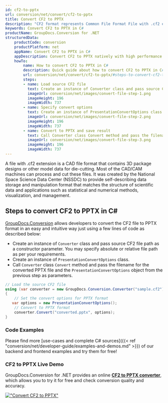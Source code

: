 ```yaml
---
id: cf2-to-pptx
url: conversion/net/convert/cf2-to-pptx
title: Convert CF2 to PPTX
description: "CF2 format represents Common File Format File with .cf2 extension. Learn how to convert CF2 to PPTX file programmatically in C# language using GroupDocs.Conversion for .NET library."
keywords: Convert CF2 to PPTX in C#
productName: GroupDocs.Conversion for .NET
structuredData:
    productCode: conversion
    productPlatform: net
    appName: Convert CF2 to PPTX in C#
    appDescription: Convert CF2 to PPTX natively with high performance using C# language and server side GroupDocs.Conversion for .NET APIs, without the use of any software like Microsoft or Open Office.
    howTo:
        name: How to convert CF2 to PPTX in C# 
        description: Quick guide about how to convert CF2 to PPTX in C# with high performance and accuracy.
        url: conversion/net/convert/cf2-to-pptx/#steps-to-convert-cf2-to-pptx-in-c
        steps:
        - name: Load source CF2 file 
          text: Create an instance of Converter class and pass source CF2 file path as a constructor parameter. You may specify absolute or relative file path as per your requirements. 
          imageUrl: conversion/net/images/convert-file-step-1.png
          imageHeight: 196
          imageWidth: 737
        - name: Specify convert options 
          text: Create an instance of PresentationConvertOptions class.
          imageUrl: conversion/net/images/convert-file-step-2.png
          imageHeight: 196
          imageWidth: 737
        - name: Convert to PPTX and save result 
          text: Call Converter class Convert method and pass the filename for the converted HTML file and the PresentationConvertOptions object from the previous step as parameters.
          imageUrl: conversion/net/images/convert-file-step-3.png
          imageHeight: 196
          imageWidth: 737
---
```


A file with .cf2 extension is a CAD file format that contains 3D package designs or other model data for die-cutting. Most of the CAD/CAM machines can process and cut these files. It was created by the National Space Science Data Center (NSSDC) to provide self-describing data storage and manipulation format that matches the structure of scientific data and applications such as statistical and numerical methods, visualization, and management. 

## Steps to convert CF2 to PPTX in C#

[GroupDocs.Conversion](https://products.groupdocs.com/conversion/net) allows developers to convert the CF2 file to PPTX format in an easy and intuitive way just using a few lines of code as described below:

* Create an instance of `Converter` class and pass source CF2 file path as a constructor parameter. You may specify absolute or relative file path as per your requirements. 
* Create an instance of `PresentationConvertOptions` class.
* Call `Converter` class `Convert` method and pass the filename for the converted PPTX file and the `PresentationConvertOptions` object from the previous step as parameters.

```csharp
// Load the source CF2 file
using (var converter = new GroupDocs.Conversion.Converter("sample.cf2"))
{
    // Set the convert options for PPTX format
   var options = new PresentationConvertOptions();
    // Convert to PPTX format
    converter.Convert("converted.pptx", options);
}
```

### Code Examples

Please find more [use-cases and complete C# sources]({{< ref "conversion/net/developer-guide/examples-and-demos.md" >}}) of our backend and frontend examples and try them for free!

### CF2 to PPTX Live Demo

GroupDocs.Conversion for .NET provides an online [**CF2 to PPTX converter**](https://products.groupdocs.app/conversion/cf2-to-pptx), which allows you to try it for free and check conversion quality and accuracy.

[!["Convert CF2 to PPTX"](conversion/net/images/convert-to-pptx/convert-cf2-to-pptx.png)](https://products.groupdocs.app/conversion/cf2-to-pptx)